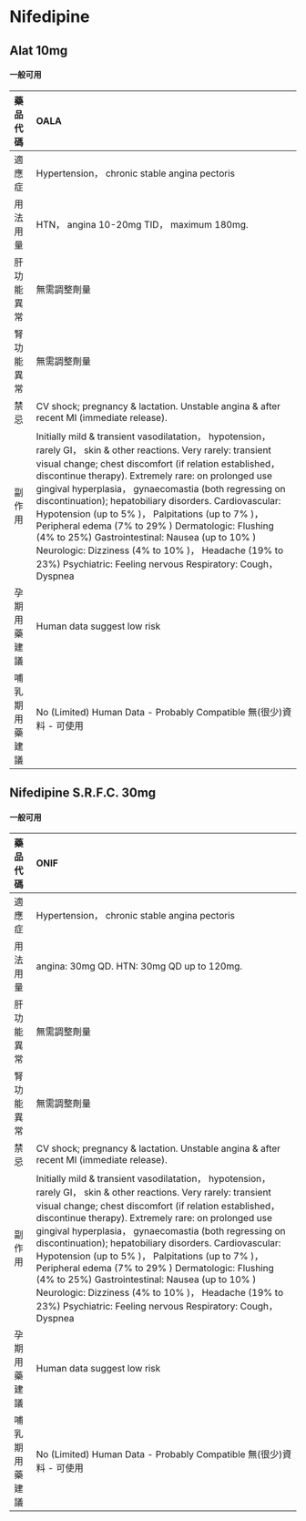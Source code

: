 # Nifedipine

## Alat 10mg

#### 一般可用

| 藥品代碼       | OALA                                                                                                                                                                                                                                                                                                                                                                                                                                                                                                                                                                                                                                        |
|:---------------|:--------------------------------------------------------------------------------------------------------------------------------------------------------------------------------------------------------------------------------------------------------------------------------------------------------------------------------------------------------------------------------------------------------------------------------------------------------------------------------------------------------------------------------------------------------------------------------------------------------------------------------------------|
| 適應症         | Hypertension， chronic stable angina pectoris                                                                                                                                                                                                                                                                                                                                                                                                                                                                                                                                                                                               |
| 用法用量       | HTN， angina 10-20mg TID， maximum 180mg.                                                                                                                                                                                                                                                                                                                                                                                                                                                                                                                                                                                                   |
| 肝功能異常     | 無需調整劑量                                                                                                                                                                                                                                                                                                                                                                                                                                                                                                                                                                                                                                |
| 腎功能異常     | 無需調整劑量                                                                                                                                                                                                                                                                                                                                                                                                                                                                                                                                                                                                                                |
| 禁忌           | CV shock; pregnancy & lactation. Unstable angina & after recent MI (immediate release).                                                                                                                                                                                                                                                                                                                                                                                                                                                                                                                                                     |
| 副作用         | Initially mild & transient vasodilatation， hypotension， rarely GI， skin & other reactions. Very rarely: transient visual change; chest discomfort (if relation established， discontinue therapy). Extremely rare: on prolonged use gingival hyperplasia， gynaecomastia (both regressing on discontinuation); hepatobiliary disorders. Cardiovascular: Hypotension (up to 5% )， Palpitations (up to 7% )， Peripheral edema (7% to 29% ) Dermatologic: Flushing (4% to 25%) Gastrointestinal: Nausea (up to 10% ) Neurologic: Dizziness (4% to 10% )， Headache (19% to 23%) Psychiatric: Feeling nervous Respiratory: Cough， Dyspnea |
| 孕期用藥建議   | Human data suggest low risk                                                                                                                                                                                                                                                                                                                                                                                                                                                                                                                                                                                                                 |
| 哺乳期用藥建議 | No (Limited) Human Data - Probably Compatible 無(很少)資料 - 可使用                                                                                                                                                                                                                                                                                                                                                                                                                                                                                                                                                                         |

## Nifedipine S.R.F.C. 30mg

#### 一般可用

| 藥品代碼       | ONIF                                                                                                                                                                                                                                                                                                                                                                                                                                                                                                                                                                                                                                        |
|:---------------|:--------------------------------------------------------------------------------------------------------------------------------------------------------------------------------------------------------------------------------------------------------------------------------------------------------------------------------------------------------------------------------------------------------------------------------------------------------------------------------------------------------------------------------------------------------------------------------------------------------------------------------------------|
| 適應症         | Hypertension， chronic stable angina pectoris                                                                                                                                                                                                                                                                                                                                                                                                                                                                                                                                                                                               |
| 用法用量       | angina: 30mg QD. HTN: 30mg QD up to 120mg.                                                                                                                                                                                                                                                                                                                                                                                                                                                                                                                                                                                                  |
| 肝功能異常     | 無需調整劑量                                                                                                                                                                                                                                                                                                                                                                                                                                                                                                                                                                                                                                |
| 腎功能異常     | 無需調整劑量                                                                                                                                                                                                                                                                                                                                                                                                                                                                                                                                                                                                                                |
| 禁忌           | CV shock; pregnancy & lactation. Unstable angina & after recent MI (immediate release).                                                                                                                                                                                                                                                                                                                                                                                                                                                                                                                                                     |
| 副作用         | Initially mild & transient vasodilatation， hypotension， rarely GI， skin & other reactions. Very rarely: transient visual change; chest discomfort (if relation established， discontinue therapy). Extremely rare: on prolonged use gingival hyperplasia， gynaecomastia (both regressing on discontinuation); hepatobiliary disorders. Cardiovascular: Hypotension (up to 5% )， Palpitations (up to 7% )， Peripheral edema (7% to 29% ) Dermatologic: Flushing (4% to 25%) Gastrointestinal: Nausea (up to 10% ) Neurologic: Dizziness (4% to 10% )， Headache (19% to 23%) Psychiatric: Feeling nervous Respiratory: Cough， Dyspnea |
| 孕期用藥建議   | Human data suggest low risk                                                                                                                                                                                                                                                                                                                                                                                                                                                                                                                                                                                                                 |
| 哺乳期用藥建議 | No (Limited) Human Data - Probably Compatible 無(很少)資料 - 可使用                                                                                                                                                                                                                                                                                                                                                                                                                                                                                                                                                                         |

